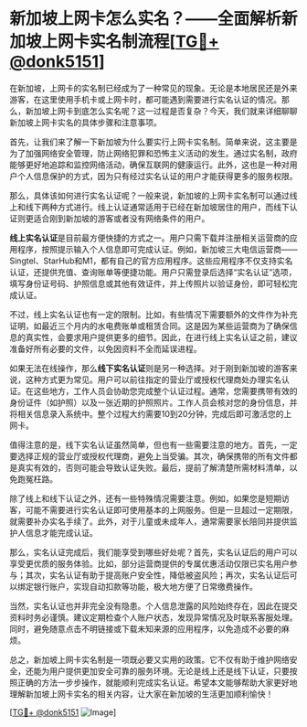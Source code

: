 # 新加坡上网卡怎么实名？——全面解析新加坡上网卡实名制流程[[TG💪+ @donk5151](https://t.me/s/donk5151)]

在新加坡，上网卡的实名制已经成为了一种常见的现象。无论是本地居民还是外来游客，在这里使用手机卡或上网卡时，都可能遇到需要进行实名认证的情况。那么，新加坡上网卡到底怎么实名呢？这一过程是否复杂？今天，我们就来详细聊聊新加坡上网卡实名的具体步骤和注意事项。

首先，让我们来了解一下新加坡为什么要实行上网卡实名制。简单来说，这主要是为了加强网络安全管理，防止网络犯罪和恐怖主义活动的发生。通过实名制，政府能够更好地追踪和监控网络活动，确保互联网的健康运行。此外，这也是一种对用户个人信息保护的方式，因为只有经过实名认证的用户才能获得更多的服务权限。

那么，具体该如何进行实名认证呢？一般来说，新加坡的上网卡实名制可以通过线上和线下两种方式进行。线上认证通常适用于已经在新加坡居住的用户，而线下认证则更适合刚到新加坡的游客或者没有网络条件的用户。

**线上实名认证**是目前最方便快捷的方式之一。用户只需下载并注册相关运营商的应用程序，按照提示输入个人信息即可完成认证。例如，新加坡三大电信运营商——Singtel、StarHub和M1，都有自己的官方应用程序。这些应用程序不仅支持实名认证，还提供充值、查询账单等便捷功能。用户只需登录后选择“实名认证”选项，填写身份证号码、护照信息或其他有效证件，并上传照片以验证身份，即可轻松完成认证。

不过，线上实名认证也有一定的限制。比如，有些情况下需要额外的文件作为补充证明，如最近三个月内的水电费账单或租赁合同。这是因为某些运营商为了确保信息的真实性，会要求用户提供更多的细节。因此，在进行线上实名认证之前，建议准备好所有必要的文件，以免因资料不全而延误进程。

如果无法在线操作，那么**线下实名认证**则是另一种选择。对于刚到新加坡的游客来说，这种方式更为常见。用户可以前往指定的营业厅或授权代理商处办理实名认证。在这些地方，工作人员会协助您完成整个认证过程。通常，您需要携带有效的身份证件（如护照）以及一张近期的护照照片。工作人员会核对您的身份信息，并将相关信息录入系统中。整个过程大约需要10到20分钟，完成后即可激活您的上网卡。

值得注意的是，线下实名认证虽然简单，但也有一些需要注意的地方。首先，一定要选择正规的营业厅或授权代理商，避免上当受骗。其次，确保携带的所有文件都是真实有效的，否则可能会导致认证失败。最后，提前了解清楚所需材料清单，以免跑冤枉路。

除了线上和线下认证之外，还有一些特殊情况需要注意。例如，如果您是短期访客，可能不需要进行实名认证即可使用基本的上网服务。但是一旦超过一定期限，就需要补办实名手续了。此外，对于儿童或未成年人，通常需要家长陪同并提供监护人信息才能完成认证。

那么，实名认证完成后，我们能享受到哪些好处呢？首先，实名认证后的用户可以享受更优质的服务体验。比如，部分运营商提供的专属优惠活动仅限已实名用户参与；其次，实名认证有助于提高账户安全性，降低被盗风险；再次，实名认证后可以绑定银行账户，实现自动扣款等功能，极大地方便了日常缴费操作。

当然，实名认证也并非完全没有隐患。个人信息泄露的风险始终存在，因此在提交资料时务必谨慎。建议定期检查个人账户状态，发现异常情况及时联系客服处理。同时，避免随意点击不明链接或下载未知来源的应用程序，以免造成不必要的麻烦。

总之，新加坡上网卡实名制是一项既必要又实用的政策。它不仅有助于维护网络安全，还能为用户提供更加安全可靠的服务环境。无论是线上还是线下认证，只要按照正确的方法一步步操作，就能顺利完成实名认证。希望本文能够帮助大家更好地理解新加坡上网卡实名的相关内容，让大家在新加坡的生活更加顺利愉快！

[[TG💪+ @donk5151](https://t.me/s/donk5151) ![Image](https://i.postimg.cc/rwNCRYN7/Snipaste-2025-04-30-17-27-05.png)]